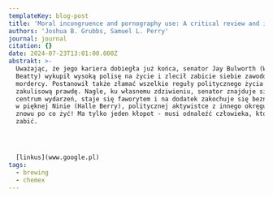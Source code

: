 ```yaml
---
templateKey: blog-post
title: 'Moral incongruence and pornography use: A critical review and integration.'
authors: 'Joshua B. Grubbs, Samuel L. Perry'
journal: journal
citation: {}
date: 2024-07-23T13:01:00.000Z
abstrakt: >-
  Uważając, że jego kariera dobiegła już końca, senator Jay Bulworth (Warren
  Beatty) wykupił wysoką polisę na życie i zlecił zabicie siebie zawodowemu
  mordercy. Postanowił także złamać wszelkie reguły politycznego życia i ujawnić
  zakulisową prawdę. Nagle, ku własnemu zdziwieniu, senator znajduje się w
  centrum wydarzeń, staje się faworytem i na dodatek zakochuje się beznadziejnie
  w pięknej Ninie (Halle Berry), politycznej aktywistce z innego okręgu. Ma
  znowu po co żyć! Ma tylko jeden kłopot - musi odnaleźć człowieka, który ma go
  zabić.




  [linkus](www.google.pl)
tags:
  - brewing
  - chemex
---
```


